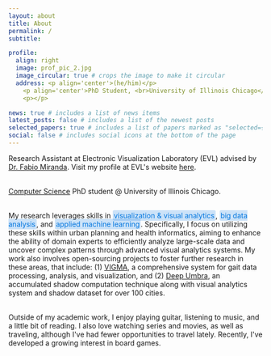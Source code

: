 ```yaml
---
layout: about
title: About
permalink: /
subtitle:

profile:
  align: right
  image: prof_pic_2.jpg
  image_circular: true # crops the image to make it circular
  address: <p align='center'>(he/him)</p>
    <p align='center'>PhD Student, <br>University of Illinois Chicago</p>
    <p></p>

news: true # includes a list of news items
latest_posts: false # includes a list of the newest posts
selected_papers: true # includes a list of papers marked as "selected={true}"
social: false # includes social icons at the bottom of the page
---
```


<p >
Research Assistant at Electronic Visualization Laboratory (EVL) advised by <a href='https://fmiranda.me/'>Dr. Fabio Miranda</a>. 
Visit my profile at EVL's website <a href="https://www.evl.uic.edu/people/2588">here</a>.
<br><br>

<a href='#https://cs.uic.edu/'>Computer Science</a> PhD student @ University of Illinois Chicago.
<br><br>

My research leverages skills in <span style="background-color: rgba(2,118,223, 0.2); color: #0276DF; padding: 2px 2px; border-radius: 3px;">visualization & visual analytics</span>, <span style="background-color: rgba(2,118,223, 0.2); color: #0276DF; padding: 2px 2px; border-radius: 3px;">big data analysis</span>, and <span style="background-color: rgba(2,118,223, 0.2); color: #0276DF; padding: 2px 2px; border-radius: 3px;">applied machine learning</span>. Specifically, I focus on utilizing these skills within urban planning and health informatics, aiming to enhance the ability of domain experts to efficiently analyze large-scale data and uncover complex patterns through advanced visual analytics systems. My work also involves open-sourcing projects to foster further research in these areas, that include:
(1) <a href="https://github.com/komar41/vigma">VIGMA</a>, a comprehensive system for gait data processing, analysis, and visualization, and (2) <a href='https://github.com/uic-evl/deep-umbra'>Deep Umbra</a>, an accumulated shadow computation technique along with visual analytics system and shadow dataset for over 100 cities.
<br><br>

Outside of my academic work, I enjoy playing guitar, listening to music, and a little bit of reading. I also love watching series and movies, as well as traveling, although I've had fewer opportunities to travel lately. Recently, I've developed a growing interest in board games.

</p>
<!-- <strong>Competencies:</strong> Urban Computing, Data Structures & Algorithms, Data Analysis, Data Visualization, Machine Learning -->
